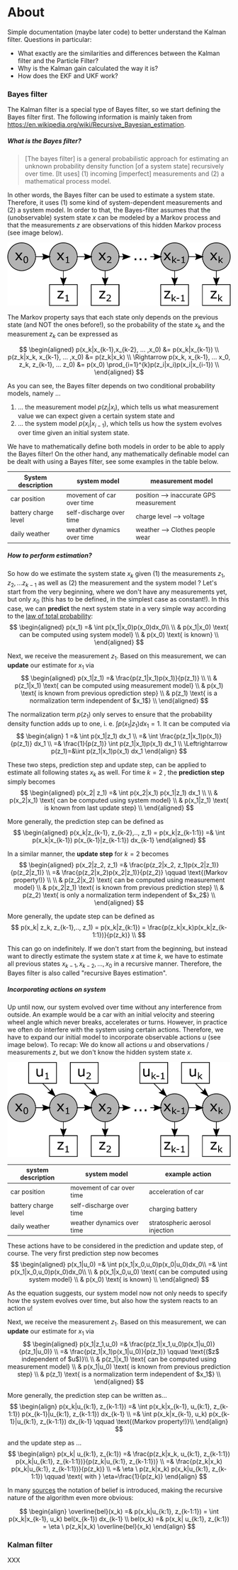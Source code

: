 # About

Simple documentation (maybe later code) to better understand the Kalman filter. Questions in particular:

- What exactly are the similarities and differences between the Kalman filter and the Particle Filter?
- Why is the Kalman gain calculated the way it is?
- How does the EKF and UKF work?



### Bayes filter

The Kalman filter is a special type of Bayes filter, so we start defining the Bayes filter first. The following information is mainly taken from https://en.wikipedia.org/wiki/Recursive_Bayesian_estimation.  

##### What is the Bayes filter?

> [The bayes filter] is a general probabilistic approach for estimating an unknown probability density function [of a system state] recursively over time.  [It uses]  (1) incoming [imperfect] measurements and (2) a mathematical process model.

In other words, the Bayes filter can be used to estimate a system state. Therefore, it uses (1) some kind of system-dependent measurements and (2) a system model. In order to that, the Bayes-filter assumes that the (unobservable) system state $x$ can be modeled by a Markov process and that the measurements $z$ are observations of this hidden Markov process (see image below).

![representation of hidden markov model](img/hmm.png)

The Markov property says that each state only depends on the previous state (and NOT the ones before!), so the probability of the state $x_k$ and the measurement $z_k$ can be expressed as

$$
\begin{aligned}
p(x_k|x_{k-1},x_{k-2}, ... ,x_0) &= p(x_k|x_{k-1}) \\
p(z_k|x_k, x_{k-1}, ... ,x_0) &= p(z_k|x_k) \\
\Rightarrow p(x_k, x_{k-1}, ... x_0, z_k, z_{k-1}, ... z_0)
&= p(x_0) \prod_{i=1}^{k}p(z_i|x_i)p(x_i|x_{i-1})
\\
\end{aligned}
$$

As you can see, the Bayes filter depends on two conditional probability models, namely ...

1. ... the measurement model $p(z_i|x_i)$, which tells us what measurement value we can expect given a certain system state and
2. ... the system model $p(x_i|x_{i-1})$, which tells us how the system evolves over time given an initial system state.

We have to mathematically define both models in order to be able to apply the Bayes filter! On the other hand, any mathematically definable model can be dealt with using a Bayes filter, see some examples in the table below.



| System description   | system model               | measurement model                       |
| -------------------- | -------------------------- | --------------------------------------- |
| car position         | movement of car over time  | position --> inaccurate GPS measurement |
| battery charge level | self-discharge over time   | charge level --> voltage                |
| daily weather        | weather dynamics over time | weather --> Clothes people wear         |



##### How to perform estimation?

So how do we estimate the system state $x_k$ given (1)  the measurements $z_1, z_2, ... z_{k-1}$ as well as (2) the measurement and the system model ? Let's start from the very beginning, where we don't have any measurements yet, but only $x_0$ (this has to be defined, in the simplest case as constant!). In this case, we can **predict** the next system state in a very simple way according to the [law of total probability](https://en.wikipedia.org/wiki/Law_of_total_probability):
$$
\begin{aligned}
p(x_1) =& \int p(x_1|x_0)p(x_0)dx_0\\
\\
& p(x_1|x_0) \text{ can be computed using system model} \\
& p(x_0) \text{ is known} \\
\end{aligned}
$$



Next, we receive the measurement $z_1$. Based on this measurement, we can **update** our estimate for $x_1$ via
$$
\begin{aligned}
p(x_1|z_1) =& \frac{p(z_1|x_1)p(x_1)}{p(z_1)}  \\
\\
& p(z_1|x_1) \text{ can be computed using measurement model} \\
& p(x_1) \text{ is known from previous oprediction step} \\
& p(z_1) \text{ is a normalization term independent of $x_1$} \\
\end{aligned}
$$

The normalization term $p(z_1)$ only serves to ensure that the probability density function adds up to one, i. e.  $\int p(x_1|z_1) dx_1 =1$.  It can be computed via
$$
\begin{align}
1 =& \int p(x_1|z_1) dx_1 \\
=& \int \frac{p(z_1|x_1)p(x_1)}{p(z_1)} dx_1 \\
=& \frac{1}{p(z_1)} \int p(z_1|x_1)p(x_1) dx_1 \\
\Leftrightarrow p(z_1)=&\int p(z_1|x_1)p(x_1) dx_1 
\end{align}
$$







These two steps, prediction step and update step, can be applied to estimate all following states $x_k$ as well. For time $k=2$ , the **prediction step** simply becomes
$$
\begin{aligned}
p(x_2| z_1) =& \int p(x_2|x_1) p(x_1|z_1) dx_1 \\
\\
& p(x_2|x_1) \text{ can be computed using system model} \\
& p(x_1|z_1)  \text{ is known from last update step} \\
\end{aligned}
$$

More generally, the prediction step can be defined as  
$$
\begin{aligned}
p(x_k|z_{k-1}, z_{k-2},.., z_1) =  p(x_k|z_{k-1:1}) =& \int p(x_k|x_{k-1}) p(x_{k-1}|z_{k-1:1}) dx_{k-1}
\end{aligned}
$$



In a similar manner, the **update step** for $k=2$ becomes
$$
\begin{aligned}
p(x_2|z_2, z_1) 
=& \frac{p(z_2|x_2, z_1)p(x_2|z_1)}{p(z_2|z_1)}  \\
=& \frac{p(z_2|x_2)p(x_2|z_1)}{p(z_2)} \qquad \text{(Markov property!)} \\
\\
& p(z_2|x_2) \text{ can be computed using measurement model} \\
& p(x_2|z_1) \text{ is known from previous prediction step} \\
& p(z_2) \text{ is only a normalization term independent of $x_2$} \\
\end{aligned}
$$

More generally, the update step can be defined as 
$$
p(x_k| z_k, z_{k-1},.., z_1) =  p(x_k|z_{k:1}) = \frac{p(z_k|x_k)p(x_k|z_{k-1:1})}{p(z_k)} \\
$$

This can go on indefinitely. If we don't start from the beginning, but instead want to directly estimate the system state $x$ at time $k$, we have to estimate all previous states $x_{k-1}, x_{k-2}, ..., x_0$ in a recursive manner. Therefore, the Bayes filter is also called "recursive Bayes estimation".

##### Incorporating actions on system

Up until now, our system evolved over time without any interference from outside. An example would be a car with an initial velocity and steering wheel angle which never breaks, accelerates or turns.  However, in practice we often do interfere with the system using certain actions. Therefore, we have to expand our initial model to incorporate observable actions $u$ (see image below). To recap: We do know all actions $u$ and observations / measurements $z$, but we don't know the hidden system state $x$. 



![representation of HMM with actions](img/hmm_with_action.png)




| system description   | system model               | example action                  |
| -------------------- | -------------------------- | ------------------------------- |
| car position         | movement of car over time  | acceleration of car             |
| battery charge level | self-discharge over time   | charging battery                |
| daily weather        | weather dynamics over time | stratospheric aerosol injection |


These actions have to be considered in the prediction and update step, of course. The very first prediction step now becomes
$$
\begin{aligned}
p(x_1|u_0) 
=& \int p(x_1|x_0,u_0)p(x_0|u_0)dx_0\\
=& \int p(x_1|x_0,u_0)p(x_0)dx_0\\
\\
& p(x_1|x_0,u_0) \text{ can be computed using system model} \\
& p(x_0) \text{ is known} \\
\end{aligned}
$$

As the equation suggests, our system model now not only needs to specify how the system evolves over time, but also how the system reacts to an action $u$!


Next, we receive the measurement $z_1$. Based on this measurement, we can **update** our estimate for $x_1$ via
$$
\begin{aligned}
p(x_1|z_1,u_0)
=& \frac{p(z_1|x_1,u_0)p(x_1|u_0)}{p(z_1|u_0)}  \\
=& \frac{p(z_1|x_1)p(x_1|u_0)}{p(z_1)}  \qquad \text{($z$ independent of $u$)}\\
\\
& p(z_1|x_1) \text{ can be computed using measurement model} \\
& p(x_1|u_0) \text{ is known from previous prediction step} \\
& p(z_1) \text{ is a normalization term independent of $x_1$} \\
\end{aligned}
$$





More generally, the prediction step can be written as...
$$
\begin{align}
p(x_k|u_{k:1}, z_{k-1:1}) 
=& \int p(x_k|x_{k-1}, u_{k:1}, z_{k-1:1}) p(x_{k-1}|u_{k:1}, z_{k-1:1}) dx_{k-1} \\
=& \int p(x_k|x_{k-1}, u_k) p(x_{k-1}|u_{k:1}, z_{k-1:1}) dx_{k-1}  \qquad \text{(Markov property!)}\\
\end{align}
$$

and the update step as ...
$$
\begin{align}
p(x_k| u_{k:1}, z_{k:1}) 
=& \frac{p(z_k|x_k, u_{k:1}, z_{k-1:1}) p(x_k|u_{k:1}, z_{k-1:1})}{p(z_k|u_{k:1}, z_{k-1:1})} \\
=& \frac{p(z_k|x_k) p(x_k|u_{k:1}, z_{k-1:1})}{p(z_k)} \\
=& \eta \ p(z_k|x_k) p(x_k|u_{k:1}, z_{k-1:1}) \qquad \text{ with } \eta=\frac{1}{p(z_k)}
\end{align}
$$

In many [sources](http://ais.informatik.uni-freiburg.de/teaching/ws12/mapping/pdf/slam02-bayes-filter-short.pdf)  the notation of belief is introduced, making the recursive nature of the algorithm even more obvious:

$$
\begin{align}
\overline{bel}(x_k) =& p(x_k|u_{k:1}, z_{k-1:1}) = \int p(x_k|x_{k-1}, u_k) bel(x_{k-1}) dx_{k-1} \\
bel(x_k) =& p(x_k| u_{k:1}, z_{k:1}) = \eta \ p(z_k|x_k) \overline{bel}(x_k)
\end{align}
$$



### Kalman filter

XXX